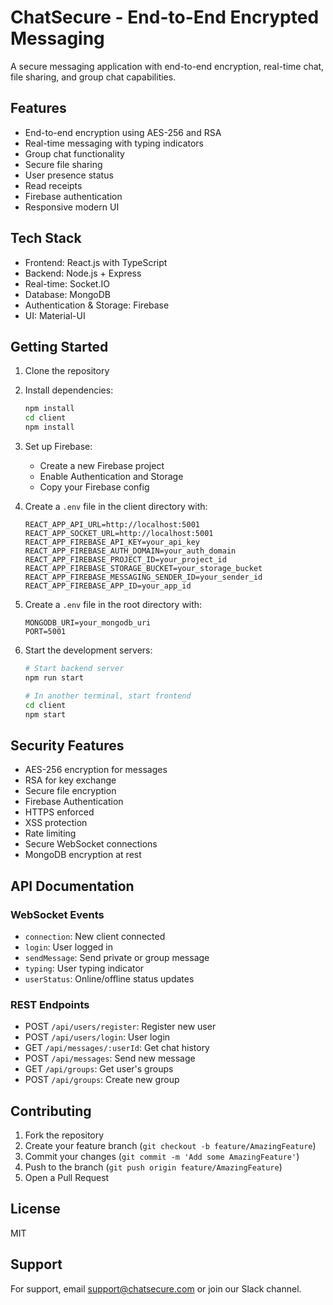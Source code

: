 # ChatSecure - End-to-End Encrypted Messaging

A secure messaging application with end-to-end encryption, real-time chat, file sharing, and group chat capabilities.

## Features

- End-to-end encryption using AES-256 and RSA
- Real-time messaging with typing indicators
- Group chat functionality
- Secure file sharing
- User presence status
- Read receipts
- Firebase authentication
- Responsive modern UI

## Tech Stack

- Frontend: React.js with TypeScript
- Backend: Node.js + Express
- Real-time: Socket.IO
- Database: MongoDB
- Authentication & Storage: Firebase
- UI: Material-UI

## Getting Started

1. Clone the repository
2. Install dependencies:
   ```bash
   npm install
   cd client
   npm install
   ```

3. Set up Firebase:
   - Create a new Firebase project
   - Enable Authentication and Storage
   - Copy your Firebase config

4. Create a `.env` file in the client directory with:
   ```
   REACT_APP_API_URL=http://localhost:5001
   REACT_APP_SOCKET_URL=http://localhost:5001
   REACT_APP_FIREBASE_API_KEY=your_api_key
   REACT_APP_FIREBASE_AUTH_DOMAIN=your_auth_domain
   REACT_APP_FIREBASE_PROJECT_ID=your_project_id
   REACT_APP_FIREBASE_STORAGE_BUCKET=your_storage_bucket
   REACT_APP_FIREBASE_MESSAGING_SENDER_ID=your_sender_id
   REACT_APP_FIREBASE_APP_ID=your_app_id
   ```

5. Create a `.env` file in the root directory with:
   ```
   MONGODB_URI=your_mongodb_uri
   PORT=5001
   ```

6. Start the development servers:
   ```bash
   # Start backend server
   npm run start
   
   # In another terminal, start frontend
   cd client
   npm start
   ```

## Security Features

- AES-256 encryption for messages
- RSA for key exchange
- Secure file encryption
- Firebase Authentication
- HTTPS enforced
- XSS protection
- Rate limiting
- Secure WebSocket connections
- MongoDB encryption at rest

## API Documentation

### WebSocket Events

- `connection`: New client connected
- `login`: User logged in
- `sendMessage`: Send private or group message
- `typing`: User typing indicator
- `userStatus`: Online/offline status updates

### REST Endpoints

- POST `/api/users/register`: Register new user
- POST `/api/users/login`: User login
- GET `/api/messages/:userId`: Get chat history
- POST `/api/messages`: Send new message
- GET `/api/groups`: Get user's groups
- POST `/api/groups`: Create new group

## Contributing

1. Fork the repository
2. Create your feature branch (`git checkout -b feature/AmazingFeature`)
3. Commit your changes (`git commit -m 'Add some AmazingFeature'`)
4. Push to the branch (`git push origin feature/AmazingFeature`)
5. Open a Pull Request

## License

MIT

## Support

For support, email support@chatsecure.com or join our Slack channel.
